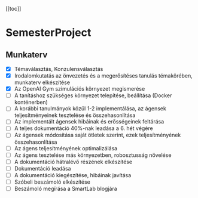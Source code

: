 [[toc]]
# SemesterProject

## Munkaterv
- [x] Témaválasztás, Konzulensválasztás
- [x] Irodalomkutatás az önvezetés és a megerősítéses tanulás témakörében, munkaterv elkészítése
- [x] Az OpenAI Gym szimulációs környezet megismerése
- [ ] A tanításhoz szükséges környezet telepítése, beállítása (Docker konténerben)
- [ ] A korábbi tanulmányok közül 1-2 implementálása, az ágensek teljesítményeinek tesztelése és összehasonlítása
- [ ] Az implementált ágensek hibáinak és erősségeinek feltárása
- [ ] A teljes dokumentáció 40%-nak leadása a 6. hét végére
- [ ] Az ágensek módosítása saját ötletek szerint, ezek teljesítményének összehasonlítása
- [ ] Az ágens teljesítményének optimalizálása
- [ ] Az ágens tesztelése más környezetben, robosztusság növelése
- [ ] A dokumentáció hátralévő részének elkészítése
- [ ] Dokumentáció leadása
- [ ] A dokumentáció kiegészítése, hibáinak javítása
- [ ] Szóbeli beszámoló elkészítése
- [ ] Beszámoló megírása a SmartLab blogjára